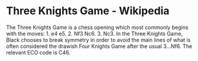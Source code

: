 ---
---

Three Knights Game - Wikipedia
==============================


The Three Knights Game is a chess opening which most commonly begins with the moves: 1. e4 e5. 2. Nf3 Nc6. 3. Nc3. In the Three Knights Game, Black chooses to break symmetry in order to avoid the main lines of what is often considered the drawish Four Knights Game after the usual 3...Nf6. The relevant ECO code is C46.